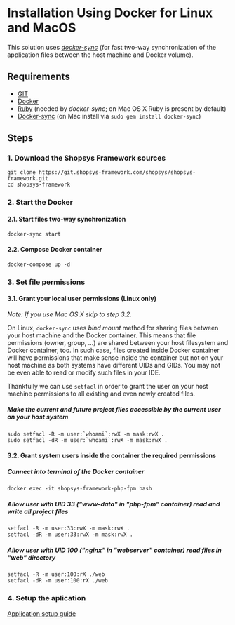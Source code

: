 # Installation Using Docker for Linux and MacOS

This solution uses [*docker-sync*](http://docker-sync.io/) (for fast two-way synchronization of the application files between the host machine and Docker volume).

## Requirements
* [GIT](https://git-scm.com/book/en/v2/Getting-Started-Installing-Git)
* [Docker](https://docs.docker.com/engine/installation/)
* [Ruby](https://www.ruby-lang.org/en/downloads/) (needed by *docker-sync*; on Mac OS X Ruby is present by default)
* [Docker-sync](http://docker-sync.io/) (on Mac install via `sudo gem install docker-sync`)

## Steps
### 1. Download the Shopsys Framework sources
```
git clone https://git.shopsys-framework.com/shopsys/shopsys-framework.git
cd shopsys-framework
```

### 2. Start the Docker
#### 2.1. Start files two-way synchronization
```
docker-sync start
```

#### 2.2. Compose Docker container
```
docker-compose up -d
```

### 3. Set file permissions
#### 3.1. Grant your local user permissions (Linux only)

*Note: If you use Mac OS X skip to step 3.2.*

On Linux, `docker-sync` uses *bind mount* method for sharing files between your host machine and the Docker container.
This means that file permissions (owner, group, ...) are shared between your host filesystem and Docker container, too.
In such case, files created inside Docker container will have permissions that make sense inside the container but not on your host machine as both systems have different UIDs and GIDs.
You may not be even able to read or modify such files in your IDE.

Thankfully we can use `setfacl` in order to grant the user on your host machine permissions to all existing and even newly created files.  

##### Make the current and future project files accessible by the current user on your host system
```
sudo setfacl -R -m user:`whoami`:rwX -m mask:rwX .
sudo setfacl -dR -m user:`whoami`:rwX -m mask:rwX .
```

#### 3.2. Grant system users inside the container the required permissions
##### Connect into terminal of the Docker container
```
docker exec -it shopsys-framework-php-fpm bash
```

##### Allow user with UID 33 ("www-data" in "php-fpm" container) read and write all project files
```
setfacl -R -m user:33:rwX -m mask:rwX .
setfacl -dR -m user:33:rwX -m mask:rwX .
```

##### Allow user with UID 100 ("nginx" in "webserver" container) read files in "web" directory
```
setfacl -R -m user:100:rX ./web
setfacl -dR -m user:100:rX ./web
```

### 4. Setup the aplication
[Application setup guide](installation-using-docker-application-setup.md)